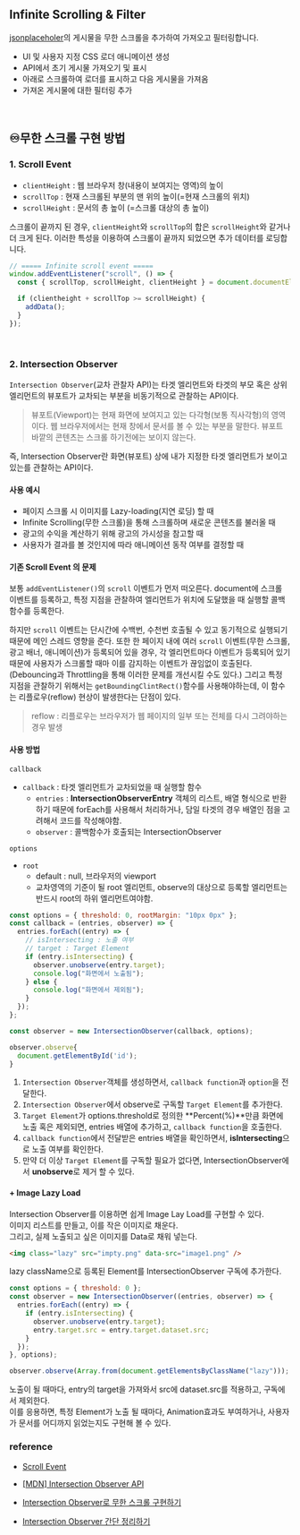 ## Infinite Scrolling & Filter

[jsonplaceholer]('https://jsonplaceholder.typicode.com/')의 게시물을 무한 스크롤을 추가하여 가져오고 필터링합니다.

- UI 및 사용자 지정 CSS 로더 애니메이션 생성
- API에서 초기 게시물 가져오기 및 표시
- 아래로 스크롤하여 로더를 표시하고 다음 게시물을 가져옴
- 가져온 게시물에 대한 필터링 추가

<br>

## ♾️무한 스크롤 구현 방법

### 1. Scroll Event

- `clientHeight` : 웹 브라우저 창(내용이 보여지는 영역)의 높이
- `scrollTop` : 현재 스크롤된 부분의 맨 위의 높이(=현재 스크롤의 위치)
- `scrollHeight` : 문서의 총 높이 (=스크롤 대상의 총 높이)

스크롤이 끝까지 된 경우, `clientHeight`와 `scrollTop`의 합은 `scrollHeight`와 같거나 더 크게 된다. 이러한 특성을 이용하여 스크롤이 끝까지 되었으면 추가 데이터를 로딩합니다.

```javascript
// ===== Infinite scroll event =====
window.addEventListener("scroll", () => {
  const { scrollTop, scrollHeight, clientHeight } = document.documentElement;

  if (clientheight + scrollTop >= scrollHeight) {
    addData();
  }
});
```

<br>

### 2. Intersection Observer

`Intersection Observer`(교차 관찰자 API)는 타겟 엘리먼트와 타겟의 부모 혹은 상위 엘리먼트의 뷰포트가 교차되는 부분을 비동기적으로 관찰하는 API이다.

> 뷰포트(Viewport)는 현재 화면에 보여지고 있는 다각형(보통 직사각형)의 영역이다. 웹 브라우저에서는 현재 창에서 문서를 볼 수 있는 부분을 말한다. 뷰포트 바깥의 콘텐츠는 스크롤 하기전에는 보이지 않는다.

즉, Intersection Observer란 화면(뷰포트) 상에 내가 지정한 타겟 엘리먼트가 보이고 있는를 관찰하는 API이다.

#### **사용 예시**

- 페이지 스크롤 시 이미지를 Lazy-loading(지연 로딩) 할 때
- Infinite Scrolling(무한 스크롤)을 통해 스크롤하며 새로운 콘텐츠를 불러올 때
- 광고의 수익을 계산하기 위해 광고의 가시성을 참고할 때
- 사용자가 결과를 볼 것인지에 따라 애니메이션 동작 여부를 결정할 때

#### 기존 Scroll Event 의 문제

보통 `addEventListener()`의 `scroll` 이벤트가 먼저 떠오른다. document에 스크롤 이벤트를 등록하고, 특정 지점을 관찰하여 엘리먼트가 위치에 도달했을 때 실행할 콜백함수를 등록한다.

하지만 `scroll` 이벤트는 단시간에 수백번, 수천번 호출될 수 있고 동기적으로 실행되기 때문에 메인 스레드 영향을 준다. 또한 한 페이지 내에 여러 `scroll` 이벤트(무한 스크롤, 광고 배너, 애니메이션)가 등록되어 있을 경우, 각 엘리먼트마다 이벤트가 등록되어 있기 때문에 사용자가 스크롤할 때마 이를 감지하는 이벤트가 끊임없이 호출된다.(Debouncing과 Throttling을 통해 이러한 문제를 개선시킬 수도 있다.) 그리고 특정 지점을 관찰하기 위해서는 `getBoundingClintRect()`함수를 사용해야하는데, 이 함수는 리플로우(reflow) 현상이 발생한다는 단점이 있다.

> reflow : 리플로우는 브라우저가 웹 페이지의 일부 또는 전체를 다시 그려야하는 경우 발생

#### **사용 방법**

`callback`

- `callback` : 타겟 엘리먼트가 교차되었을 때 실행할 함수
  - `entries` : **IntersectionObserverEntry** 객체의 리스트, 배열 형식으로 반환하기 때문에 forEach를 사용해서 처리하거나, 담일 타겟의 경우 배열인 점을 고려해서 코드를 작성해야함.
  - `observer` : 콜백함수가 호출되는 IntersectionObserver

`options`

- `root`
  - default : null, 브라우저의 viewport
  - 교차영역의 기준이 될 root 엘리먼트, observe의 대상으로 등록할 엘리먼트는 반드시 root의 하위 엘리먼트여야함.

```javascript
const options = { threshold: 0, rootMargin: "10px 0px" };
const callback = (entries, observer) => {
  entries.forEach((entry) => {
    // isIntersecting : 노출 여부
    // target : Target Element
    if (entry.isIntersecting) {
      observer.unobserve(entry.target);
      console.log("화면에서 노출됨");
    } else {
      console.log("화면에서 제외됨");
    }
  });
};

const observer = new IntersectionObserver(callback, options);

observer.observe{
  document.getElementById('id');
}
```

1. `Intersection Observer`객체를 생성하면서, `callback function`과 `option`을 전달한다.
2. `Intersection Observer`에서 observe로 구독할 `Target Element`를 추가한다.
3. `Target Element`가 options.threshold로 정의한 **Percent(%)**만큼 화면에 노출 혹은 제외되면, entries 배열에 추가하고, `callback function`을 호출한다.
4. `callback function`에서 전달받은 entries 배열을 확인하면서, **isIntersecting**으로 노출 여부를 확인한다.
5. 만약 더 이상 `Target Element`를 구독할 필요가 없다면, IntersectionObserver에서 **unobserve**로 제거 할 수 있다.

#### **+ Image Lazy Load**

Intersection Observer를 이용하면 쉽게 Image Lay Load를 구현할 수 있다.  
이미지 리스트를 만들고, 이를 작은 이미지로 채운다.  
그리고, 실제 노출되고 싶은 이미지를 Data로 채워 넣는다.

```html
<img class="lazy" src="impty.png" data-src="image1.png" />
```

lazy className으로 등록된 Element를 IntersectionObserver 구독에 추가한다.

```javascript
const options = { threshold: 0 };
const observer = new IntersectionObserver((entries, observer) => {
  entries.forEach((entry) => {
    if (entry.isIntersecting) {
      observer.unobserve(entry.target);
      entry.target.src = entry.target.dataset.src;
    }
  });
}, options);

observer.observe(Array.from(document.getElementsByClassName("lazy")));
```

노출이 될 때마다, entry의 target을 가져와서 src에 dataset.src를 적용하고, 구독에서 제외한다.  
이를 응용하면, 특정 Element가 노출 될 때마다, Animation효과도 부여하거나, 사용자가 문서를 어디까지 읽었는지도 구현해 볼 수 있다.

### reference

- [Scroll Event]("http://yoonbumtae.com/?p=3599")

- [[MDN] Intersection Observer API]('https://developer.mozilla.org/en-US/docs/Web/API/Intersection_Observer_API')

- [Intersection Observer로 무한 스크롤 구현하기]("https://velog.io/@yejinh/Intersection-Observer%EB%A1%9C-%EB%AC%B4%ED%95%9C-%EC%8A%A4%ED%81%AC%EB%A1%A4-%EA%B5%AC%ED%98%84%ED%95%98%EA%B8%B0")

- [Intersection Observer 간단 정리하기]('https://pks2974.medium.com/intersection-observer-%EA%B0%84%EB%8B%A8-%EC%A0%95%EB%A6%AC%ED%95%98%EA%B8%B0-fc24789799a3)
